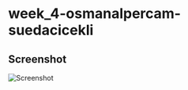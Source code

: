 # week_4-osmanalpercam-suedacicekli

## Screenshot

![Screenshot](week_4-osmanalpercam-suedacicekli.gif)
